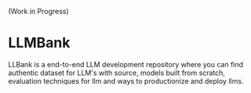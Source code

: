 (Work in Progress)
# LLMBank
LLBank is a end-to-end LLM development repository where you can find authentic dataset for LLM's with source, models built from scratch, evaluation techniques for llm and ways to productionize and deploy llms.
